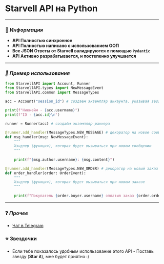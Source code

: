 # Starvell API на Python

---
### 📕 _Информация_
* __API Полностью синхронное__
* __API Полностью написано с использованием ООП__
* __Все JSON Ответы от Starvell валидируются с помощью `Pydantic`__
* __API Активно разрабатывается, и постепенно улучшается__
---
### _🤖 Пример использования_
```python
from StarvellAPI import Account, Runner
from StarvellAPI.types import NewMessageEvent
from StarvellAPI.common import MessageTypes

acc = Account("session_id") # создаём экземпляр аккаунта, указывая session_id полученный со starvell.com

print(f"Никнейм - {acc.username}")
print(f"ID - {acc.id}\n")

runner = Runner(acc) # создаём экземпляр раннера

@runner.add_handler(MessageTypes.NEW_MESSAGE) # декоратор на новое сообщение
def msg_handler(msg: NewMessageEvent):
    """
    Хэндлер (функция), которая будет вызываться при новом сообщении
    """
    
    print(f"{msg.author.username}: {msg.content}")

@runner.add_handler(MessageTypes.NEW_ORDER) # декоратор на новый заказ
def order_handler(order: OrderEvent):
    """
    Хэндлер (функция), которая будет вызываться при новом заказе
    """
    
    print(f"Покупатель {order.buyer.username} оплатил заказ {order.order.id}")
```
___
### ❓ _Прочее_
* [Чат в Telegram](https://t.me/starvell_api)

### ⭐ Звездочки
* Если тебе показалось удобным использование этого API - Поставь звезду (__Star it__), мне будет приятно :)
